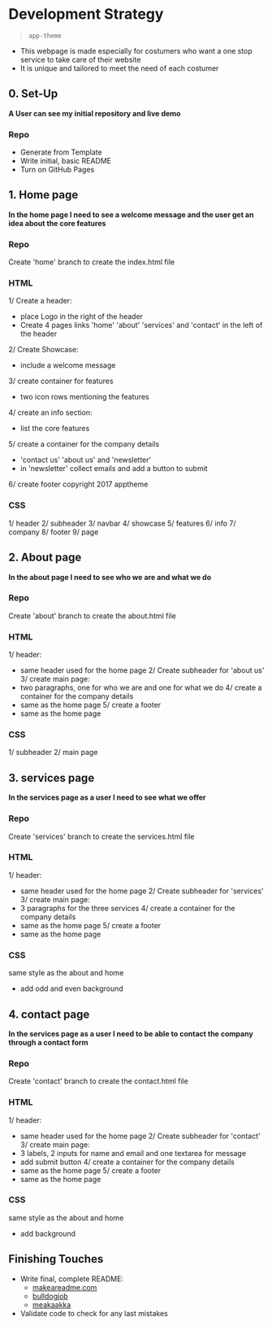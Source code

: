 # Development Strategy

> `app-theme`

- This webpage is made especially for costumers who want a one stop service to take care of their website 
- It is unique and tailored to meet the need of each costumer


## 0. Set-Up

__A User can see my initial repository and live demo__

### Repo

- Generate from Template
- Write initial, basic README
- Turn on GitHub Pages

## 1. Home page

__In the home page I need to see a welcome message and the user get an idea about the core features__

### Repo

Create 'home' branch to create the index.html file 

### HTML
1/ Create a header:
- place Logo in the right of the header
- Create 4 pages links 'home' 'about' 'services' and 'contact' in the left of the header 

2/ Create Showcase:
- include a welcome message 

3/ create container for features
- two icon rows mentioning the features

4/ create an info section:
- list the core features

5/ create a container for the company details
- 'contact us' 'about us' and 'newsletter' 
- in 'newsletter' collect emails and add a button to submit

6/ create footer 
copyright 2017 apptheme 

### CSS

1/ header
2/ subheader
3/ navbar
4/ showcase
5/ features
6/ info
7/ company
8/ footer
9/ page

## 2. About page

__In the about page I need to see who we are and what we do__

### Repo

Create 'about' branch to create the about.html file 

### HTML
1/ header:
- same header used for the home page 
2/ Create subheader for 'about us'
3/ create main page:
- two paragraphs, one for who we are and one for what we do
4/ create a container for the company details
- same as the home page
5/ create a footer 
- same as the home page

### CSS

1/ subheader
2/ main page

## 3. services page

__In the services page as a user I need to see what we offer__

### Repo

Create 'services' branch to create the services.html file 

### HTML
1/ header:
- same header used for the home page 
2/ Create subheader for 'services'
3/ create main page:
- 3 paragraphs for the three services
4/ create a container for the company details
- same as the home page
5/ create a footer 
- same as the home page

### CSS

same style as the about and home
- add odd and even background

## 4. contact page

__In the services page as a user I need to be able to contact the company through a contact form__

### Repo

Create 'contact' branch to create the contact.html file 

### HTML
1/ header:
- same header used for the home page 
2/ Create subheader for 'contact'
3/ create main page:
- 3 labels, 2 inputs for name and email and one textarea for message
- add submit button
4/ create a container for the company details
- same as the home page
5/ create a footer 
- same as the home page

### CSS

same style as the about and home
- add background

## Finishing Touches

- Write final, complete README:
  - [makeareadme.com](https://www.makeareadme.com/)
  - [bulldogjob](https://bulldogjob.com/news/449-how-to-write-a-good-readme-for-your-github-project)
  - [meakaakka](https://medium.com/@meakaakka/a-beginners-guide-to-writing-a-kickass-readme-7ac01da88ab3)
- Validate code to check for any last mistakes
